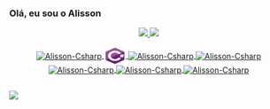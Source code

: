 ### Olá, eu sou o Alisson

<!--
**alissongyz/alissongyz** is a ✨ _special_ ✨ repository because its `README.md` (this file) appears on your GitHub profile.

Here are some ideas to get you started:

- 🔭 Atualmente estou atuando como dev back-end
-->

<div align="center">
  <a href="https://github.com/alissongyz">
  <img height="180em" src="https://github-readme-stats.vercel.app/api?username=alissongyz&show_icons=true&theme=dark&include_all_commits=true&count_private=true"/>
  <img height="180em" src="https://github-readme-stats.vercel.app/api/top-langs/?username=alissongyz&layout=compact&langs_count=7&theme=dark"/>
  <div style="display: inline_block"><br>
    <img align="center" alt="Alisson-Csharp" height="30" width="40" src="https://cdn.jsdelivr.net/gh/devicons/devicon/icons/dotnetcore/dotnetcore-original.svg" />
    <img align="center" alt="Alisson-Csharp" height="30" width="40" src="https://raw.githubusercontent.com/devicons/devicon/master/icons/csharp/csharp-original.svg">
    <img align="center" alt="Alisson-Csharp" height="30" width="40" src="https://cdn.jsdelivr.net/gh/devicons/devicon/icons/nodejs/nodejs-original-wordmark.svg" />
    <img align="center" alt="Alisson-Csharp" height="30" width="40" src="https://cdn.jsdelivr.net/gh/devicons/devicon/icons/python/python-plain-wordmark.svg" />
    <img align="center" alt="Alisson-Csharp" height="30" width="40" src="https://cdn.jsdelivr.net/gh/devicons/devicon/icons/react/react-original-wordmark.svg" />
    <img align="center" alt="Alisson-Csharp" height="30" width="40" src="https://cdn.jsdelivr.net/gh/devicons/devicon/icons/mongodb/mongodb-original-wordmark.svg" />
    <img align="center" alt="Alisson-Csharp" height="30" width="40" src="https://cdn.jsdelivr.net/gh/devicons/devicon/icons/mysql/mysql-original-wordmark.svg" />
  </div>
</div>
 
  ##
  
<div> 
  <a href="https://www.linkedin.com/in/alisson-arruda-7a1596203/" target="_blank"><img src="https://img.shields.io/badge/-LinkedIn-%230077B5?style=for-the-badge&logo=linkedin&logoColor=white" target="_blank"></a> 
</div>
